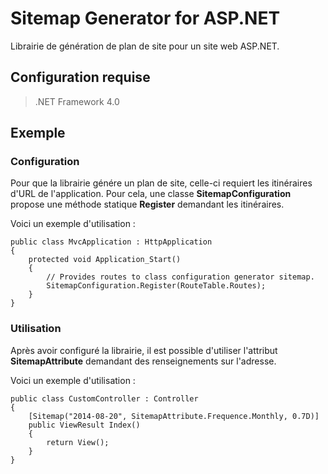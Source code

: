 # Sitemap Generator for ASP.NET # 
Librairie de génération de plan de site pour un site web ASP.NET.

## Configuration requise ##

> .NET Framework 4.0

## Exemple ##

### Configuration ###

Pour que la librairie génére un plan de site, celle-ci requiert les itinéraires d'URL de l'application. Pour cela, une classe **SitemapConfiguration** propose une méthode statique **Register** demandant les itinéraires. 

Voici un exemple d'utilisation :

	public class MvcApplication : HttpApplication
	{
        protected void Application_Start()
		{
			// Provides routes to class configuration generator sitemap.
    		SitemapConfiguration.Register(RouteTable.Routes);
		}
	}

### Utilisation ###

Après avoir configuré la librairie, il est possible d'utiliser l'attribut **SitemapAttribute** demandant des renseignements sur l'adresse.

Voici un exemple d'utilisation :

	public class CustomController : Controller
	{
		[Sitemap("2014-08-20", SitemapAttribute.Frequence.Monthly, 0.7D)]
		public ViewResult Index()
		{
			return View();
		}
	}